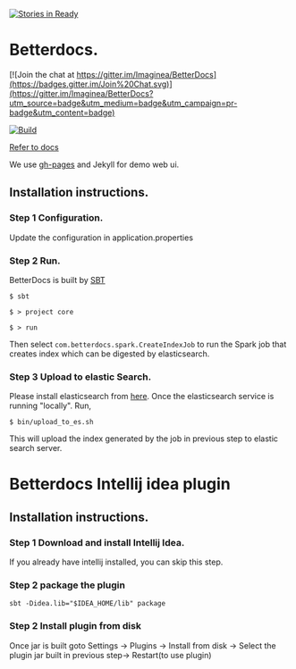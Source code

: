 [![Stories in Ready](https://badge.waffle.io/Imaginea/BetterDocs.png?label=ready&title=Ready)](https://waffle.io/Imaginea/BetterDocs)
# Betterdocs.

[![Join the chat at https://gitter.im/Imaginea/BetterDocs](https://badges.gitter.im/Join%20Chat.svg)](https://gitter.im/Imaginea/BetterDocs?utm_source=badge&utm_medium=badge&utm_campaign=pr-badge&utm_content=badge)

[![Build](https://travis-ci.org/Imaginea/BetterDocs.svg?branch=master)](https://travis-ci.org/Imaginea/BetterDocs/builds)

[Refer to docs](http://imaginea.github.io/BetterDocs/)

We use [gh-pages](https://pages.github.com/) and Jekyll for demo web ui.

## Installation instructions.

### Step 1 Configuration.
Update the configuration in application.properties

### Step 2 Run.

BetterDocs is built by [SBT](http://www.scala-sbt.org/)

`$ sbt`

`$ > project core`

`$ > run`

Then select `com.betterdocs.spark.CreateIndexJob` to run the Spark job that creates index which can be digested by elasticsearch.

### Step 3 Upload to elastic Search.

Please install elasticsearch from [here](http://www.elasticsearch.org/overview/elkdownloads/).
Once the elasticsearch service is running "locally". Run,

`$ bin/upload_to_es.sh`

This will upload the index generated by the job in previous step to elastic search server.

# Betterdocs Intellij idea plugin

## Installation instructions.

### Step 1 Download and install Intellij Idea.
If you already have intellij installed, you can skip this step.

### Step 2 package the plugin
`sbt -Didea.lib="$IDEA_HOME/lib" package`

### Step 2 Install plugin from disk
Once jar is built goto Settings -> Plugins -> Install from disk -> Select the plugin jar built in previous step-> Restart(to use plugin)
